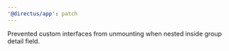 ```yaml
---
'@directus/app': patch
---
```


Prevented custom interfaces from unmounting when nested inside group detail field.
